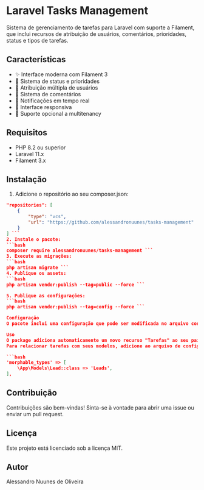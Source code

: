 # Laravel Tasks Management

Sistema de gerenciamento de tarefas para Laravel com suporte a Filament, que inclui recursos de atribuição de usuários, comentários, prioridades, status e tipos de tarefas.

## Características

- ✨ Interface moderna com Filament 3
- 🔄 Sistema de status e prioridades
- 👥 Atribuição múltipla de usuários
- 💬 Sistema de comentários
- 🔔 Notificações em tempo real
- 📱 Interface responsiva
- 🏢 Suporte opcional a multitenancy

## Requisitos

- PHP 8.2 ou superior
- Laravel 11.x
- Filament 3.x

## Instalação

1. Adicione o repositório ao seu composer.json:
```json
"repositories": [
    {
        "type": "vcs",
        "url": "https://github.com/alessandronuunes/tasks-management"
    }
] ```
2. Instale o pacote:
```bash
composer require alessandronuunes/tasks-management ```
3. Execute as migrações:
```bash
php artisan migrate ```
4. Publique os assets:
```bash
php artisan vendor:publish --tag=public --force ```

5. Publique as configurações:
```bash
php artisan vendor:publish --tag=config --force ``` 

Configuração
O pacote inclui uma configuração que pode ser modificada no arquivo config/tasks-management.php.

Uso
O package adiciona automaticamente um novo recurso "Tarefas" ao seu painel Filament.
Para relacionar tarefas com seus modelos, adicione ao arquivo de configuração:

```bash
'morphable_types' => [
    \App\Models\Lead::class => 'Leads',
],
```
## Contribuição
Contribuições são bem-vindas! Sinta-se à vontade para abrir uma issue ou enviar um pull request.
## Licença
Este projeto está licenciado sob a licença MIT.
## Autor
Alessandro Nuunes de Oliveira